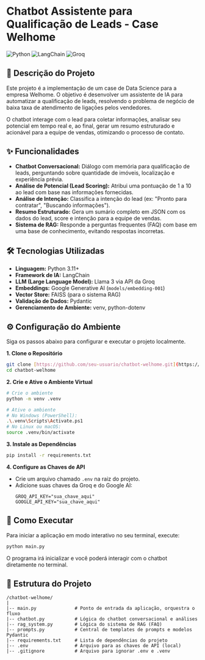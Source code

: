 # Chatbot Assistente para Qualificação de Leads - Case Welhome

![Python](https://img.shields.io/badge/Python-3.11+-blue?style=for-the-badge&logo=python)
![LangChain](https://img.shields.io/badge/LangChain-b504d1?style=for-the-badge)
![Groq](https://img.shields.io/badge/Groq-003366?style=for-the-badge)

## 📖 Descrição do Projeto

Este projeto é a implementação de um case de Data Science para a empresa Welhome. O objetivo é desenvolver um assistente de IA para automatizar a qualificação de leads, resolvendo o problema de negócio de baixa taxa de atendimento de ligações pelos vendedores.

O chatbot interage com o lead para coletar informações, analisar seu potencial em tempo real e, ao final, gerar um resumo estruturado e acionável para a equipe de vendas, otimizando o processo de contato.

## ✨ Funcionalidades

* **Chatbot Conversacional:** Diálogo com memória para qualificação de leads, perguntando sobre quantidade de imóveis, localização e experiência prévia.
* **Análise de Potencial (Lead Scoring):** Atribui uma pontuação de 1 a 10 ao lead com base nas informações fornecidas.
* **Análise de Intenção:** Classifica a intenção do lead (ex: "Pronto para contratar", "Buscando informações").
* **Resumo Estruturado:** Gera um sumário completo em JSON com os dados do lead, score e intenção para a equipe de vendas.
* **Sistema de RAG:** Responde a perguntas frequentes (FAQ) com base em uma base de conhecimento, evitando respostas incorretas.

## 🛠️ Tecnologias Utilizadas

* **Linguagem:** Python 3.11+
* **Framework de IA:** LangChain
* **LLM (Large Language Model):** Llama 3 via API da Groq
* **Embeddings:** Google Generative AI (`models/embedding-001`)
* **Vector Store:** FAISS (para o sistema RAG)
* **Validação de Dados:** Pydantic
* **Gerenciamento de Ambiente:** venv, python-dotenv

## ⚙️ Configuração do Ambiente

Siga os passos abaixo para configurar e executar o projeto localmente.

**1. Clone o Repositório**
```bash
git clone [https://github.com/seu-usuario/chatbot-welhome.git](https://github.com/seu-usuario/chatbot-welhome.git)
cd chatbot-welhome
```

**2. Crie e Ative o Ambiente Virtual**
```bash
# Crie o ambiente
python -m venv .venv

# Ative o ambiente
# No Windows (PowerShell):
.\.venv\Scripts\Activate.ps1
# No Linux ou macOS:
source .venv/bin/activate
```

**3. Instale as Dependências**
```bash
pip install -r requirements.txt
```

**4. Configure as Chaves de API**
* Crie um arquivo chamado `.env` na raiz do projeto.
* Adicione suas chaves da Groq e do Google AI:
  ```env
  GROQ_API_KEY="sua_chave_aqui"
  GOOGLE_API_KEY="sua_chave_aqui"
  ```

## 🚀 Como Executar

Para iniciar a aplicação em modo interativo no seu terminal, execute:
```bash
python main.py
```
O programa irá inicializar e você poderá interagir com o chatbot diretamente no terminal.

## 📂 Estrutura do Projeto

```
/chatbot-welhome/
|
|-- main.py              # Ponto de entrada da aplicação, orquestra o fluxo
|-- chatbot.py           # Lógica do chatbot conversacional e análises
|-- rag_system.py        # Lógica do sistema de RAG (FAQ)
|-- prompts.py           # Central de templates de prompts e modelos Pydantic
|-- requirements.txt     # Lista de dependências do projeto
|-- .env                 # Arquivo para as chaves de API (local)
|-- .gitignore           # Arquivo para ignorar .env e .venv
```